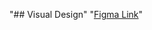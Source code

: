 "## Visual Design" 
"[Figma Link](https://www.figma.com/design/psRyz3R8Mk6Euk84e4bhc2/Untitled?node-id=0-1&p=f&t=FoHkKRXLsej9v6jl-0)" 
